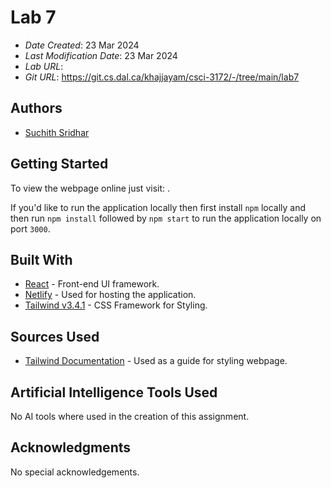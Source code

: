 # Lab 7

* *Date Created*: 23 Mar 2024
* *Last Modification Date*: 23 Mar 2024
* *Lab URL*: <to be updated>
* *Git URL*: https://git.cs.dal.ca/khajjayam/csci-3172/-/tree/main/lab7

## Authors

* [Suchith Sridhar](suchith.sridhar@dal.ca)

## Getting Started

To view the webpage online just visit:
<To be updated>.

If you'd like to run the application locally then first install `npm` locally
and then run `npm install` followed by `npm start` to run the application
locally on port `3000`.

## Built With

* [React](https://react.dev/) - Front-end UI framework.
* [Netlify](netlify.com) - Used for hosting the application.
* [Tailwind v3.4.1](https://tailwindcss.com/) - CSS Framework for Styling.

## Sources Used

* [Tailwind Documentation](https://tailwindcss.com/docs/) - Used as a guide for
  styling webpage.

## Artificial Intelligence Tools Used

No AI tools where used in the creation of this assignment.

## Acknowledgments

No special acknowledgements.
